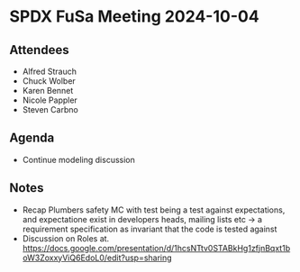 # SPDX FuSa Meeting 2024-10-04

## Attendees
- Alfred Strauch
- Chuck Wolber
- Karen Bennet
- Nicole Pappler
- Steven Carbno

## Agenda
- Continue modeling discussion

## Notes
- Recap Plumbers safety MC
with test being a test against expectations, and expectatione exist in developers heads, mailing lists etc -> a requirement specification as invariant that the code is tested against
- Discussion on Roles at. https://docs.google.com/presentation/d/1hcsNTtv0STABkHg1zfjnBqxt1boW3ZoxxyViQ6EdoL0/edit?usp=sharing
